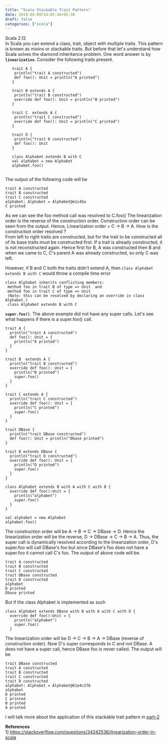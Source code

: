 ```yaml
---
title: "Scala Stackable Trait Pattern"
date: 2019-05-09T14:05:36+05:30
draft: false
categories: ["scala"]
---
```

Scala 2.12  
In Scala you can extend a class, trait, object with multiple traits. This pattern is known as mixins or stackable traits. 
 But before that let's understand how Scala solves the diamond inheritance problem. One word answer is by **`linearization`**. Consider the following traits present.
 
 ```
    trait A {
     println("trait A constructed")
     def foo(): Unit = println("A printed")
    }
 
    trait B extends A {
     println("trait B constructed")
     override def foo(): Unit = println("B printed")
    }
    
    trait C  extends A {
     println("trait C constructed")
     override def foo(): Unit = println("C printed")
    }
    
    trait D {
     println("trait D constructed")
     def foo(): Unit
    }
    
    class Alphabet extends B with C
    val alphabet = new Alphabet
    alphabet.foo()
    
```
The output of the following code will be
```
trait A constructed
trait B constructed
trait C constructed
alphabet: Alphabet = Alphabet@e1c45a
C printed
```
As we can see the foo method call was resolved to C.foo() The linearization order is the reverse of the construction order. Construction order can be seen from the output. Hence,
Linearization order = C -> B -> A. How is the construction order resolved ?  
From left to right traits are constructed, but for the trait to be constructed all of its base traits must be constructed first. If a trait is already constructed,
it is not reconstructed again. Hence first for B, A was constructed then B and when we came to C, C's parent A was already constructed, so only C was left.

However, if B and C both the traits didn't extend A, then `class Alphabet extends B with C` would throw a compile time error
```
class Alphabet inherits conflicting members:
 method foo in trait B of type => Unit  and
 method foo in trait C of type => Unit
 (Note: this can be resolved by declaring an override in class Alphabet.)
 class Alphabet extends B with C
```

**`super.foo()`**. The above example did not have any super calls. Let's see what happens if there is a super.foo() call.
```
trait A {
  println("trait A constructed")
  def foo(): Unit = {
    println("A printed")
  }
}

trait B  extends A {
  println("trait B constructed")
  override def foo(): Unit = {
    println("B printed")
    super.foo()
  }
}

trait C extends A {
  println("trait C constructed")
  override def foo(): Unit = {
    println("C printed")
    super.foo()
  }
}

trait DBase {
  println("trait DBase constructed")
  def foo(): Unit = println("Dbase printed")
}

trait D extends DBase {
  println("trait D constructed")
  override def foo(): Unit = {
    println("D printed")
    super.foo()
  }
}

class Alphabet extends B with A with C with D {
  override def foo():Unit = {
    println("alphabet")
    super.foo()
  }
}

val alphabet = new Alphabet
alphabet.foo()

```
The construction order will be A -> B -> C -> DBase -> D. Hence the linearization order will be the reverse, D -> DBase -> C -> B -> A.
Thus, the super call is dynamically resolved according to the linearization order, D's super.foo will call DBase's foo but since DBase's foo does not have a super.foo it cannot call C's foo.
The output of above code will be.

```
trait A constructed
trait B constructed
trait C constructed
trait DBase constructed
trait D constructed
alphabet
D printed
Dbase printed
```

But if the class Alphabet is implemented as such
```
class Alphabet extends DBase with B with A with C with D {
  override def foo():Unit = {
    println("alphabet")
    super.foo()
  }
```
The linearization order will be D ->  C -> B -> A -> DBase (reverse of construction order). Now D's super corresponds to C and not DBase.
A does not have a super call, hence DBase foo is never called. The output will be 
```
trait DBase constructed
trait A constructed
trait B constructed
trait C constructed
trait D constructed
alphabet: Alphabet = Alphabet@61e4c2f6
alphabet
D printed
C printed
B printed
A printed
```

I will talk more about the application of this stackable trait pattern in [part-2](/posts/scala-stackable-trait-pattern-2)

**References**  
1] https://stackoverflow.com/questions/34242536/linearization-order-in-scala  


